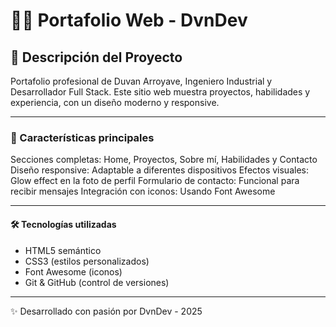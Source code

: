 # 🧑‍💻 Portafolio Web - DvnDev

## 📌 Descripción del Proyecto

Portafolio profesional de Duvan Arroyave, Ingeniero Industrial y Desarrollador Full Stack. Este sitio web muestra proyectos, habilidades y experiencia, con un diseño moderno y responsive.

---

### 🌟 Características principales

Secciones completas: Home, Proyectos, Sobre mí, Habilidades y Contacto
Diseño responsive: Adaptable a diferentes dispositivos
Efectos visuales: Glow effect en la foto de perfil
Formulario de contacto: Funcional para recibir mensajes
Integración con iconos: Usando Font Awesome

---

#### 🛠 Tecnologías utilizadas

- HTML5 semántico
- CSS3 (estilos personalizados)
- Font Awesome (iconos)
- Git & GitHub (control de versiones)

---

✨ Desarrollado con pasión por DvnDev - 2025
